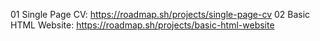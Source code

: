 01 Single Page CV: https://roadmap.sh/projects/single-page-cv
02 Basic HTML Website: https://roadmap.sh/projects/basic-html-website

